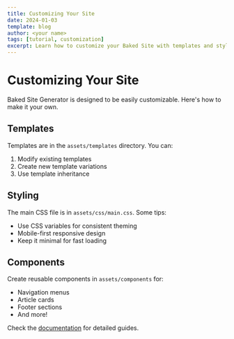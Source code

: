 ```yaml
---
title: Customizing Your Site
date: 2024-01-03
template: blog
author: <your name>
tags: [tutorial, customization]
excerpt: Learn how to customize your Baked Site with templates and styles.
---
```


# Customizing Your Site

Baked Site Generator is designed to be easily customizable. Here's how to make it your own.

## Templates

Templates are in the `assets/templates` directory. You can:

1. Modify existing templates
2. Create new template variations
3. Use template inheritance

## Styling

The main CSS file is in `assets/css/main.css`. Some tips:

- Use CSS variables for consistent theming
- Mobile-first responsive design
- Keep it minimal for fast loading

## Components

Create reusable components in `assets/components` for:

- Navigation menus
- Article cards
- Footer sections
- And more!

Check the [documentation](/docs/customization) for detailed guides.
